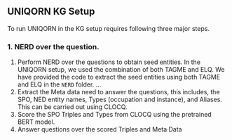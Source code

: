 ## UNIQORN KG Setup

To run UNIQORN in the KG setup requires following three major steps.

### 1. NERD over the question. 
1. Perform NERD over the questions to obtain seed entities. In the UNIQORN setup, we used the combination of both TAGME and ELQ. We have provided the code to extract the seed entities using both TAGME and ELQ in the `NERD` folder. ...
2. Extract the Meta data need to answer the questions, this includes, the SPO, NED entity names, Types (occupation and instance), and Aliases. This can be carried out using CLOCQ. 
3. Score the SPO Triples and Types from CLOCQ using the pretrained BERT model. 
4. Answer questions over the scored Triples and Meta Data
